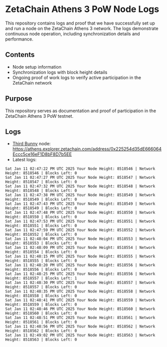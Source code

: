 # ZetaChain Athens 3 PoW Node Logs
This repository contains logs and proof that we have successfully set up and run a node on the ZetaChain Athens 3 network. The logs demonstrate continuous node operation, including synchronization details and performance.

## Contents
- Node setup information
- Synchronization logs with block height details
- Ongoing proof of work logs to verify active participation in the ZetaChain network

## Purpose
This repository serves as documentation and proof of participation in the ZetaChain Athens 3 PoW testnet.

## Logs

- [Third Bunny](https://thirdbunny.xyz/) node: https://athens.explorer.zetachain.com/address/0x225254d35dE666064Eccc5ce16eF1D8bF8D7b5EE
- Latest logs:
```
Sat Jan 11 02:47:22 PM UTC 2025 Your Node Height: 8518546 | Network Height: 8518546 | Blocks Left: 0
Sat Jan 11 02:47:27 PM UTC 2025 Your Node Height: 8518547 | Network Height: 8518547 | Blocks Left: 0
Sat Jan 11 02:47:32 PM UTC 2025 Your Node Height: 8518548 | Network Height: 8518548 | Blocks Left: 0
Sat Jan 11 02:47:38 PM UTC 2025 Your Node Height: 8518549 | Network Height: 8518549 | Blocks Left: 0
Sat Jan 11 02:47:43 PM UTC 2025 Your Node Height: 8518549 | Network Height: 8518549 | Blocks Left: 0
Sat Jan 11 02:47:48 PM UTC 2025 Your Node Height: 8518550 | Network Height: 8518550 | Blocks Left: 0
Sat Jan 11 02:47:53 PM UTC 2025 Your Node Height: 8518551 | Network Height: 8518551 | Blocks Left: 0
Sat Jan 11 02:47:59 PM UTC 2025 Your Node Height: 8518552 | Network Height: 8518552 | Blocks Left: 0
Sat Jan 11 02:48:04 PM UTC 2025 Your Node Height: 8518553 | Network Height: 8518553 | Blocks Left: 0
Sat Jan 11 02:48:09 PM UTC 2025 Your Node Height: 8518554 | Network Height: 8518554 | Blocks Left: 0
Sat Jan 11 02:48:15 PM UTC 2025 Your Node Height: 8518555 | Network Height: 8518555 | Blocks Left: 0
Sat Jan 11 02:48:20 PM UTC 2025 Your Node Height: 8518556 | Network Height: 8518556 | Blocks Left: 0
Sat Jan 11 02:48:25 PM UTC 2025 Your Node Height: 8518556 | Network Height: 8518557 | Blocks Left: 1
Sat Jan 11 02:48:30 PM UTC 2025 Your Node Height: 8518557 | Network Height: 8518557 | Blocks Left: 0
Sat Jan 11 02:48:35 PM UTC 2025 Your Node Height: 8518558 | Network Height: 8518558 | Blocks Left: 0
Sat Jan 11 02:48:41 PM UTC 2025 Your Node Height: 8518559 | Network Height: 8518559 | Blocks Left: 0
Sat Jan 11 02:48:46 PM UTC 2025 Your Node Height: 8518560 | Network Height: 8518560 | Blocks Left: 0
Sat Jan 11 02:48:51 PM UTC 2025 Your Node Height: 8518561 | Network Height: 8518561 | Blocks Left: 0
Sat Jan 11 02:48:56 PM UTC 2025 Your Node Height: 8518562 | Network Height: 8518562 | Blocks Left: 0
Sat Jan 11 02:49:02 PM UTC 2025 Your Node Height: 8518563 | Network Height: 8518563 | Blocks Left: 0
```
